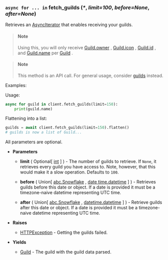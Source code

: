 ### `async for ... in` fetch_guilds (_\*_, *limit=100*, *before=None*, *after=None*) [](https://discordpy.readthedocs.io/en/v1.7.3/api.html#discord.Client.fetch_guilds)
Retrieves an [AsyncIterator]() that enables receiving your guilds.

> #### Note
> Using this, you will only receive [Guild.owner](discord/Discord%20Models/Guild/owner) , [Guild.icon](discord/Discord%20Models/Guild/icon) , [Guild.id](discord/Discord%20Models/Guild/id) , and [Guild.name](discord/Discord%20Models/Guild/name) per [Guild](discord/Discord%20Models/Guild/Guild) .

> #### Note
> This method is an API call.
> For general usage, consider [guilds](discord/Clients/Client/guilds) instead.

Examples:

Usage:

```python
async for guild in client.fetch_guilds(limit=150):
    print(guild.name)
```

Flattening into a list:

```python
guilds = await client.fetch_guilds(limit=150).flatten()
# guilds is now a list of Guild...
```
All parameters are optional.

- **Parameters**

	- **limit** ( Optional[ [int](https://docs.python.org/3/library/functions.html#int) ] ) - The number of guilds to retrieve. If `None`, it retrieves every guild you have access to. Note, however, that this would make it a slow operation. Defaults to `100`.

	- **before** ( Union[ [abc.Snowflake](discord/Abstract%20Base%20Classes/Snowflake/Snowflake) , [date time.datetime](https://docs.python.org/3/library/datetime.html#datetime.datetime) ] ) - Retrieves guilds before this date or object. If a date is provided it must be a timezone-naive datetime representing UTC time.

	- **after** ( Union[ [abc.Snowflake](discord/Abstract%20Base%20Classes/Snowflake/Snowflake) , [datetime.datetime](https://docs.python.org/3/library/datetime.html#datetime.datetime) ] ) - Retrieve guilds after this date or object. If a date is provided it must be a timezone-naive datetime representing UTC time.

- **Raises**

	- [HTTPException](discord/Exceptions/HTTPException) - Getting the guilds failed.

- **Yields**

	- [Guild](discord/Discord%20Models/Guild/Guild) - The guild with the guild data parsed.


